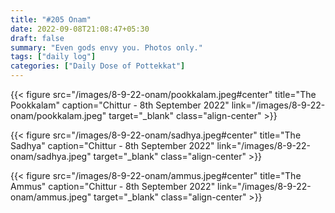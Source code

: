 ```yaml
---
title: "#205 Onam"
date: 2022-09-08T21:08:47+05:30
draft: false
summary: "Even gods envy you. Photos only."
tags: ["daily log"]
categories: ["Daily Dose of Pottekkat"]
---
```


{{< figure src="/images/8-9-22-onam/pookkalam.jpeg#center" title="The Pookkalam" caption="Chittur - 8th September 2022" link="/images/8-9-22-onam/pookkalam.jpeg" target="_blank" class="align-center" >}}

{{< figure src="/images/8-9-22-onam/sadhya.jpeg#center" title="The Sadhya" caption="Chittur - 8th September 2022" link="/images/8-9-22-onam/sadhya.jpeg" target="_blank" class="align-center" >}}

{{< figure src="/images/8-9-22-onam/ammus.jpeg#center" title="The Ammus" caption="Chittur - 8th September 2022" link="/images/8-9-22-onam/ammus.jpeg" target="_blank" class="align-center" >}}
